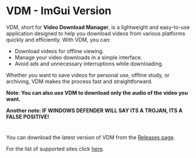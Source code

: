 # VDM - ImGui Version

VDM, short for **Video Download Manager**, is a lightweight and easy-to-use application designed to help you download videos from various platforms quickly and efficiently. With VDM, you can:

- Download videos for offline viewing.
- Manage your video downloads in a simple interface.
- Avoid ads and unnecessary interruptions while downloading.

Whether you want to save videos for personal use, offline study, or archiving, VDM makes the process fast and straightforward.

**Note: You can also use VDM to download only the audio of the video you want.**

**Another note: IF WINDOWS DEFENDER WILL SAY ITS A TROJAN, ITS A FALSE POSITIVE!**
#
You can download the latest version of VDM from the [Releases page](https://github.com/azguesty/VDM-ImGui-/releases).

For the list of supported sites click [here](https://github.com/azguesty/VDM/blob/main/SupportedSites.md).
#
